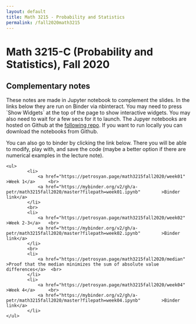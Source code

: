 ```yaml
---
layout: default
title: Math 3215 - Probability and Statistics
permalink: /fall2020math3215
---
```

<body>

<h1>Math 3215-C (Probability and Statistics), Fall 2020</h1>

<h2>Complementary notes</h2>

<p>These notes are made in Jupyter notebook to complement the slides. 
In the links below they are run on Binder via nbinteract. You may need to press `Show Widgets` at the top of the page to show interactive widgets. You may also need to wait for a few secs for it to launch.  The Jupyer notebooks are hosted on Github at the  <a href="https://github.com/a-petr/math3215fall2020" > following repo</a>.  If you want to run locally you can download the notebooks from Github. </p>





<p>You can also go to binder by clicking the link below. There you will be able to modify, play with, and save the code (maybe a better option if there are numerical examples in the lecture note). </p>




	<ul>
			<li>
			 	<a href="https://petrosyan.page/math3215fall2020/week01" >Week 1</a>	 <br>  
			 	<a href="https://mybinder.org/v2/gh/a-petr/math3215fall2020/master?filepath=week01.ipynb"		 >Binder link</a>
			</li>     
			<br>
			<li>
			 	<a href="https://petrosyan.page/math3215fall2020/week02" >Week 2-3</a>	 <br>  
			 	<a href="https://mybinder.org/v2/gh/a-petr/math3215fall2020/master?filepath=week02.ipynb"		 >Binder link</a>
			</li>    
			<br>  
			<li>
			 	<a href="https://petrosyan.page/math3215fall2020/median" >Proof that the median minimizes the sum of absolute value differences</a>	 <br>  
			</li>    
			<li>
			 	<a href="https://petrosyan.page/math3215fall2020/week04" >Week 4</a>	 <br>  
			 	<a href="https://mybinder.org/v2/gh/a-petr/math3215fall2020/master?filepath=week04.ipynb"		 >Binder link</a>
			</li>   
	</ul>
</body>


